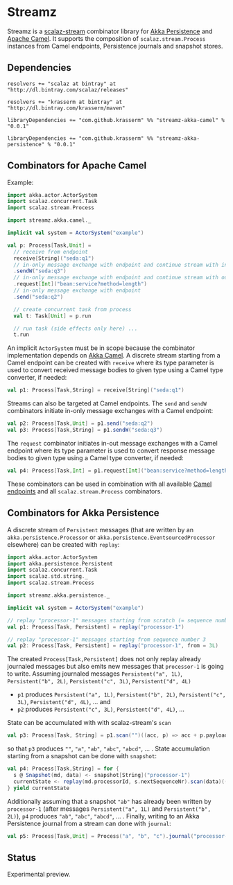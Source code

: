 Streamz
=======

Streamz is a [scalaz-stream](https://github.com/scalaz/scalaz-stream) combinator library for [Akka Persistence](http://doc.akka.io/docs/akka/2.3.3/scala/persistence.html) and [Apache Camel](http://camel.apache.org/). It supports the composition of ``scalaz.stream.Process`` instances from Camel endpoints, Persistence journals and snapshot stores.

Dependencies
------------

    resolvers += "scalaz at bintray" at "http://dl.bintray.com/scalaz/releases"

    resolvers += "krasserm at bintray" at "http://dl.bintray.com/krasserm/maven"

    libraryDependencies += "com.github.krasserm" %% "streamz-akka-camel" % "0.0.1"

    libraryDependencies += "com.github.krasserm" %% "streamz-akka-persistence" % "0.0.1"

Combinators for Apache Camel
----------------------------

Example: 

```scala
import akka.actor.ActorSystem
import scalaz.concurrent.Task
import scalaz.stream.Process

import streamz.akka.camel._

implicit val system = ActorSystem("example")

val p: Process[Task,Unit] =
  // receive from endpoint
  receive[String]("seda:q1")
  // in-only message exchange with endpoint and continue stream with in-message
  .sendW("seda:q3")
  // in-only message exchange with endpoint and continue stream with out-message
  .request[Int]("bean:service?method=length")
  // in-only message exchange with endpoint
  .send("seda:q2")

  // create concurrent task from process
  val t: Task[Unit] = p.run

  // run task (side effects only here) ...
  t.run
```

An implicit ``ActorSystem`` must be in scope  because the combinator implementation depends on [Akka Camel](http://doc.akka.io/docs/akka/2.3.3/scala/camel.html). A discrete stream starting from a Camel endpoint can be created with ``receive`` where its type parameter is used to convert received message bodies to given type using a Camel type converter, if needed:

```scala
val p1: Process[Task,String] = receive[String]("seda:q1")
```

Streams can also be targeted at Camel endpoints. The ``send`` and ``sendW`` combinators initiate in-only message exchanges with a Camel endpoint:

```scala
val p2: Process[Task,Unit] = p1.send("seda:q2")
val p3: Process[Task,String] = p1.sendW("seda:q3")
```
    
The ``request`` combinator initiates in-out message exchanges with a Camel endpoint where its type parameter is used to convert response message bodies to given type using a Camel type converter, if needed:

```scala
val p4: Process[Task,Int] = p1.request[Int]("bean:service?method=length")
```
   
These combinators can be used in combination with all available [Camel endpoints](http://camel.apache.org/components.html) and all ``scalaz.stream.Process`` combinators. 

Combinators for Akka Persistence
--------------------------------

A discrete stream of ``Persistent`` messages (that are written by an ``akka.persistence.Processor`` or ``akka.persistence.EventsourcedProcessor`` elsewhere) can be created with ``replay``: 

```scala
import akka.actor.ActorSystem
import akka.persistence.Persistent
import scalaz.concurrent.Task
import scalaz.std.string._
import scalaz.stream.Process

import streamz.akka.persistence._

implicit val system = ActorSystem("example")

// replay "processor-1" messages starting from scratch (= sequence number 1)
val p1: Process[Task, Persistent] = replay("processor-1")

// replay "processor-1" messages starting from sequence number 3
val p2: Process[Task, Persistent] = replay("processor-1", from = 3L)
```

The created ``Process[Task,Persistent]`` does not only replay already journaled messages but also emits new messages that ``processor-1`` is going to write. Assuming journaled messages  ``Persistent("a", 1L)``, ``Persistent("b", 2L)``, ``Persistent("c", 3L)``, ``Persistent("d", 4L)``
 
- ``p1`` produces ``Persistent("a", 1L)``, ``Persistent("b", 2L)``, ``Persistent("c", 3L)``, ``Persistent("d", 4L)``, ... and 
- ``p2`` produces ``Persistent("c", 3L)``, ``Persistent("d", 4L)``, ... 

State can be accumulated with with scalaz-stream's ``scan``

```scala
val p3: Process[Task, String] = p1.scan("")((acc, p) => acc + p.payload)
```

so that ``p3`` produces ``""``, ``"a"``, ``"ab"``, ``"abc"``, ``"abcd"``, ... . State accumulation starting from a snapshot can be done with ``snapshot``:
 
```scala
val p4: Process[Task,String] = for {
  s @ Snapshot(md, data) <- snapshot[String]("processor-1")
  currentState <- replay(md.processorId, s.nextSequenceNr).scan(data)((acc, p) => acc + p.payload)
} yield currentState
```

Additionally assuming that a snapshot ``"ab"`` has already been written by ``processor-1`` (after messages ``Persistent("a", 1L)`` and ``Persistent("b", 2L)``), ``p4`` produces ``"ab"``, ``"abc"``, ``"abcd"``, ... . Finally, writing to an Akka Persistence journal from a stream can done with ``journal``:

```scala
val p5: Process[Task,Unit] = Process("a", "b", "c").journal("processor-2")
```

Status
------

Experimental preview.
